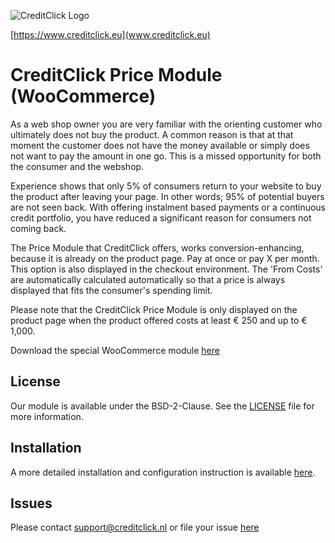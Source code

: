 ![]( https://ecom.creditclick.eu/logo_rounded_med.png "CreditClick Logo")

[https://www.creditclick.eu](www.creditclick.eu)

# CreditClick Price Module (WooCommerce)

As a web shop owner you are very familiar with the orienting customer who ultimately does not
buy the product. A common reason is that at that moment the customer does not have the money
available or simply does not want to pay the amount in one go. This is a missed opportunity for
both the consumer and the webshop.

Experience shows that only 5% of consumers return to your website to buy the product after
leaving your page. In other words; 95% of potential buyers are not seen back. With offering
instalment based payments or a continuous credit portfolio, you have reduced a significant reason
for consumers not coming back.

The Price Module that CreditClick offers, works conversion-enhancing, because it is already on the
product page. Pay at once or pay X per month. This option is also displayed in the checkout
environment. The 'From Costs' are automatically calculated automatically so that a price is always
displayed that fits the consumer's spending limit.

Please note that the CreditClick Price Module is only displayed on the product page when the
product offered costs at least € 250 and up to € 1,000. 

Download the special WooCommerce module [here](https://github.com/CreditClick/PriceModuleWooCommerce/releases)

## License

Our module is available under the BSD-2-Clause. See the [LICENSE](https://github.com/CreditClick/PriceModuleWooCommerce/blob/master/LICENSE) file for more information.

## Installation

A more detailed installation and configuration instruction is available [here](https://github.com/CreditClick/PriceModuleWooCommerce/wiki).

## Issues

Please contact [support@creditclick.nl](mailto:support@creditclick.nl) or file your issue [here](https://github.com/CreditClick/PriceModuleWooCommerce/issues)
